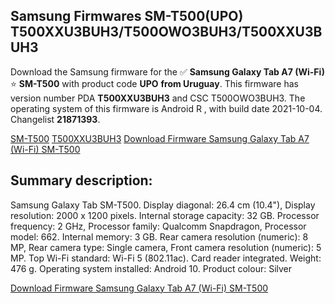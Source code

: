 <h2>Samsung Firmwares SM-T500(UPO) T500XXU3BUH3/T500OWO3BUH3/T500XXU3BUH3</h2>
Download the Samsung firmware for the ✅ <strong>Samsung Galaxy Tab A7 (Wi-Fi) </strong> ⭐ <strong>SM-T500</strong> with product code <strong>UPO</strong> <strong> from Uruguay</strong>. This firmware has version number PDA <strong>T500XXU3BUH3</strong> and CSC T500OWO3BUH3. The operating system of this firmware is Android R , with build date 2021-10-04. Changelist <strong>21871393</strong>.


[SM-T500](https://samfirm.shop/samsung/model/SM-T500)
[T500XXU3BUH3](https://samfirm.shop/samsung/pda/T500XXU3BUH3)
[Download Firmware Samsung Galaxy Tab A7 (Wi-Fi) SM-T500](https://samfirm.shop/samsung/firmware/462259)
<h2>Summary description:</h2>
<p>Samsung Galaxy Tab SM-T500. Display diagonal: 26.4 cm (10.4"), Display resolution: 2000 x 1200 pixels. Internal storage capacity: 32 GB. Processor frequency: 2 GHz, Processor family: Qualcomm Snapdragon, Processor model: 662. Internal memory: 3 GB. Rear camera resolution (numeric): 8 MP, Rear camera type: Single camera, Front camera resolution (numeric): 5 MP. Top Wi-Fi standard: Wi-Fi 5 (802.11ac). Card reader integrated. Weight: 476 g. Operating system installed: Android 10. Product colour: Silver</p>


[Download Firmware Samsung Galaxy Tab A7 (Wi-Fi) SM-T500](https://samfirm.shop/samsung/firmware/462259)
